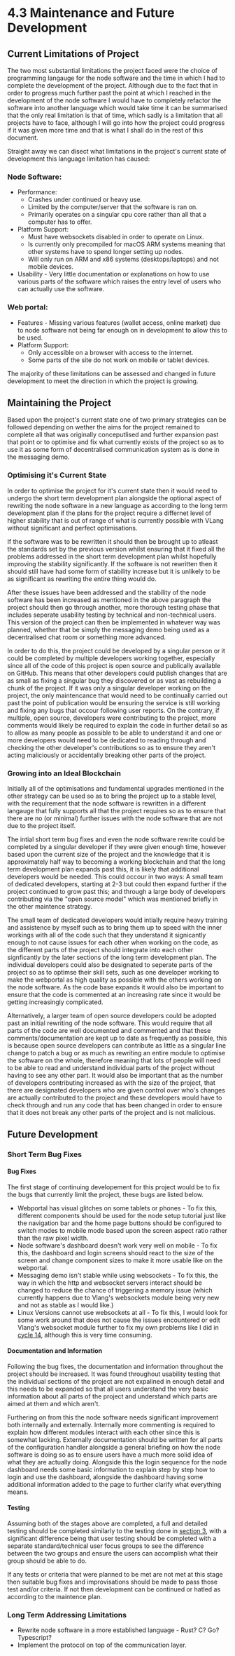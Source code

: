 # 4.3 Maintenance and Future Development

## Current Limitations of Project

The two most substantial limitations the project faced were the choice of programming langauge for the node software and the time in which I had to complete the development of the project. Although due to the fact that in order to progress much further past the point at which I reached in the development of the node software I would have to completely refactor the software into another language which would take time it can be summarised that the only real limitation is that of time, which sadly is a limitation that all projects have to face, although I will go into how the project could progress if it was given more time and that is what I shall do in the rest of this document.

Straight away we can disect what limitations in the project's current state of development this language limitation has caused:

### Node Software:

* Performance:&#x20;
  * Crashes under continued or heavy use.
  * Limited by the computer/server that the software is ran on.
  * Primarily operates on a singular cpu core rather than all that a computer has to offer.&#x20;
* Platform Support:
  * Must have websockets disabled in order to operate on Linux.
  * Is currently only precompiled for macOS ARM systems meaning that other systems have to spend longer setting up nodes.
  * Will only run on ARM and x86 systems (desktops/laptops) and not mobile devices.
* Usability - Very little documentation or explanations on how to use various parts of the software which raises the entry level of users who can actually use the software.&#x20;

### Web portal:

* Features - Missing various features (wallet access, online market) due to node software not being far enough on in development to allow this to be used.
* Platform Support:
  * Only accessible on a browser with access to the internet.
  * Some parts of the site do not work on mobile or tablet devices.

The majority of these limitations can be assessed and changed in future development to meet the direction in which the project is growing.



## Maintaining the Project

Based upon the project's current state one of two primary strategies can be followed depending on wether the aims for the project remained to complete all that was originally conceputlised and further expansion past that point or to optimise and fix what currently exists of the project so as to use it as some form of decentralised communication system as is done in the messaging demo.

### Optimising it's Current State

In order to optimise the project for it's current state then it would need to undergo the short term development plan alongside the optional aspect of rewriting the node software in a new language as according to the long term development plan if the plans for the project require a differnet level of higher stability that is out of range of what is currently possible with VLang without significant and perfect optimisations.&#x20;

If the software was to be rewritten it should then be brought up to atleast the standards set by the previous version whilst ensuring that it fixed all the problems addressed in the short term development plan whilst hopefully improving the stability significantly. If the software is not rewritten then it should still have had some form of stability increase but it is unlikely to be as significant as rewriting the entire thing would do.

After these issues have been addressed and the stability of the node software has been increased as mentioned in the above paragraph the project should then go through another, more thorough testing phase that includes seperate usability testing by technical and non-technical users. This version of the project can then be implemented in whatever way was planned, whether that be simply the messaging demo being used as a decentralised chat room or something more advanced.

In order to do this, the project could be developed by a singular person or it could be completed by multiple developers working together, especially since all of the code of this project is open source and publically available on GitHub. This means that other developers could publish changes that are as small as fixing a singular bug they discovered or as vast as rebuilding a chunk of the project. If it was only a singular developer working on the project, the only maintencance that would need to be continually carried out past the point of publication would be ensuring the service is still working and fixing any bugs that occour following user reports. On the contrary, if multiple, open source, developers were contributing to the project, more comments would likely be required to explain the code in further detail so as to allow as many people as possible to be able to understand it and one or more developers would need to be dedicated to reading through and checking the other developer's contributions so as to ensure they aren't acting maliciously or accidentally breaking other parts of the project.&#x20;

### Growing into an Ideal Blockchain

Initially all of the optimisations and fundamental upgrades mentioned in the other strategy can be used so as to bring the project up to a stable level, with the requirement that the node software is rewritten in a different langauge that fully supports all that the project requires so as to ensure that there are no (or minimal) further issues with the node software that are not due to the project itself.

The intial short term bug fixes and even the node software rewrite could be completed by a singular developer if they were given enough time, however based upon the current size of the project and the knowledge that it is approximately half way to becoming a working blockchain and that the long term development plan expands past this, it is likely that additional developers would be needed. This could occour in two ways: A small team of dedicated developers, starting at 2-3 but could then expand further if the project continued to grow past this; and through a large body of developers contributing via the "open source model" which was mentioned briefly in the other maintence strategy.

The small team of dedicated developers would intially require heavy training and assistence by myself such as to bring them up to speed with the inner workings with all of the code such that they understand it signicantly enough to not cause issues for each other when working on the code, as the different parts of the project should integrate into each other signficantly by the later sections of the long term development plan. The individual developers could also be designated to seperate parts of the project so as to optimse their skill sets, such as one developer working to make the webportal as high quality as possible with the others working on the node software. As the code base expands it would also be important to ensure that the code is commented at an increasing rate since it would be getting increasingly complicated.

Alternatively, a larger team of open source developers could be adopted past an initial rewriting of the node software. This would require that all parts of the code are well documented and commented and that these comments/documentation are kept up to date as frequently as possible, this is because open source developers can contribute as little as a singular line change to patch a bug or as much as rewriting an entire module to optimise the software on the whole, therefore meaning that lots of people will need to be able to read and understand individual parts of the project without having to see any other part. It would also be important that as the number of developers contributing increased as with the size of the project, that there are designated developers who are given control over who's changes are actually contributed to the project and these developers would have to check through and run any code that has been changed in order to ensure that it does not break any other parts of the project and is not malicious.



## Future Development&#x20;

### Short Term Bug Fixes

#### Bug Fixes

The first stage of continuing developement for this project would be to fix the bugs that currently limit the project, these bugs are listed below.

* Webportal has visual glitches on some tablets or phones - To fix this, different components should be used for the node setup tutorial just like the navigation bar and the home page buttons should be configured to switch modes to mobile mode based upon the screen aspect ratio rather than the raw pixel width.
* Node software's dashboard doesn't work very well on mobile - To fix this, the dashboard and login screens should react to the size of the screen and change component sizes to make it more usable like on the webportal.
* Messaging demo isn't stable while using websockets - To fix this, the way in which the http and websocket servers interact should be changed to reduce the chance of triggering a memory issue (which currently happens due to Vlang's websockets module being very new and not as stable as I would like.)
* Linux Versions cannot use websockets at all - To fix this, I would look for some work around that does not cause the issues encountered or edit Vlang's websocket module further to fix my own problems like I did in [cycle 14](../2-design-and-development/needs-code-2.2.11-cycle-11-expanding-node-networks-through-neighbours.md), although this is very time consuming.

#### Documentation and Information

Following the bug fixes, the documentation and information throughout the project should be increased. It was found throughout usability testing that the individual sections of the project are not expalined in enough detail and this needs to be expanded so that all users understand the very basic information about all parts of the project and understand which parts are aimed at them and which aren't.

Furthering on from this the node software needs significant improvement both internally and externally. Internally more commenting is required to explain how different modules interact with each other since this is somewhat lacking. Externally documentation should be written for all parts of the configuration handler alongside a general briefing on how the node software is doing so as to ensure users have a much more solid idea of what they are actually doing. Alongside this the login sequence for the node dashboard needs some basic information to explain step by step how to login and use the dashboard, alongside the dashboard having some additional information added to the page to further clarify what everything means.

#### Testing

Assuming both of the stages above are completed, a full and detailed testing should be completed similarly to the testing done in [section 3](broken-reference), with a significant difference being that user testing should be completed with a separate standard/technical user focus groups to see the difference between the two groups and ensure the users can accomplish what their group should be able to do.

If any tests or criteria that were planned to be met are not met at this stage then suitable bug fixes and improvisations should be made to pass those test and/or criteria. If not then development can be continued or hatled as according to the maintence plan.&#x20;

### Long Term Addressing Limitations

* Rewrite node software in a more established language - Rust? C? Go? Typescript?
* Implement the protocol on top of the communication layer.
